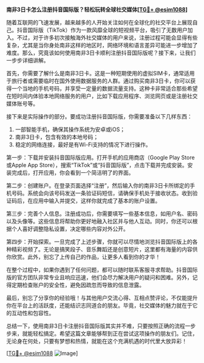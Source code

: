 **南非3日卡怎么注册抖音国际版？轻松玩转全球社交媒体[[TG💪+ @esim1088](https://t.me/s/esim1088)]**

随着互联网的飞速发展，越来越多的人开始关注如何在全球化的社交平台上展现自己。抖音国际版（TikTok）作为一款风靡全球的短视频平台，吸引了无数用户加入。不过，对于许多初次接触海外社交媒体的用户来说，注册过程可能会显得有些复杂，尤其是当你身处南非这样的地区时，网络环境和语言差异可能进一步增加了难度。那么，究竟该如何使用南非3日卡顺利注册抖音国际版呢？接下来，让我们一步步详细讲解。

首先，你需要了解什么是南非3日卡。这是一种短期使用的虚拟SIM卡，通常适用于旅行者或需要临时在国外使用数据服务的人群。通过购买南非3日卡，你可以获得一个当地的手机号码，并享受一定量的数据流量支持。这种卡非常适合那些希望在短时间内体验本地网络服务的用户，比如下载应用程序、浏览网页或是注册社交媒体账号等。

接下来是实际操作的部分。要成功注册抖音国际版，你需要准备以下几样东西：
1. 一部智能手机，确保其操作系统为安卓或iOS；
2. 南非3日卡，包含有效的本地号码；
3. 稳定的网络连接，最好是有Wi-Fi支持的情况下进行操作。

第一步：下载并安装抖音国际版应用。打开手机的应用商店（Google Play Store或Apple App Store），搜索“TikTok”或“抖音国际版”，点击下载并完成安装。安装完成后，打开应用，你会看到一个简洁明了的界面。

第二步：创建账户。在登录页面选择“注册”，然后输入你的南非3日卡所绑定的手机号码。系统会向该号码发送一条验证码短信，请确保手机处于接收状态。收到验证码后，在应用中输入并提交，这样你就完成了基本的账户设置。

第三步：完善个人信息。注册成功后，你需要填写一些基本信息，如用户名、密码以及头像等。这些信息将帮助你更好地融入社区并与他人互动。同时，你还可以根据个人喜好调整隐私设置，决定哪些内容对外公开。

第四步：开始探索。一旦完成了上述步骤，你就可以尽情地浏览抖音国际版上的各种精彩视频了。无论是搞笑段子、音乐舞蹈还是创意短片，这里都有海量的内容供你欣赏。此外，别忘了上传自己的作品，让更多人看到你的才华！

在整个过程中，如果你遇到了任何问题，都可以随时联系客服寻求帮助。抖音国际版的官方团队非常专业且响应迅速，他们会尽力解决用户的疑问和困难。另外，记得定期检查账户的安全性，避免因疏忽而导致的信息泄露。

最后，别忘了分享你的经验哦！与其他用户交流心得、互相点赞评论，不仅能提升你在平台上的活跃度，还能结识志同道合的朋友。毕竟，社交媒体的魅力就在于它的互动性和包容性。

总结一下，使用南非3日卡注册抖音国际版其实并不难，只要按照正确的流程一步步来，就能轻松搞定。希望这篇文章能够帮到正在尝试这项操作的朋友们。记住，无论身在何处，只要有梦想和热情，就能在这个充满机遇的时代里大放异彩！

[[TG💪+ @esim1088](https://t.me/s/esim1088) ![Image](https://i.postimg.cc/4NQfJmqS/Snipaste-2025-05-13-00-14-12.png)]